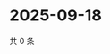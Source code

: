 # 2025-09-18

共 0 条

<!-- BEGIN ZHIHUVIDEO -->
<!-- 最后更新时间 Thu Sep 18 2025 23:11:26 GMT+0800 (China Standard Time) -->

<!-- END ZHIHUVIDEO -->
